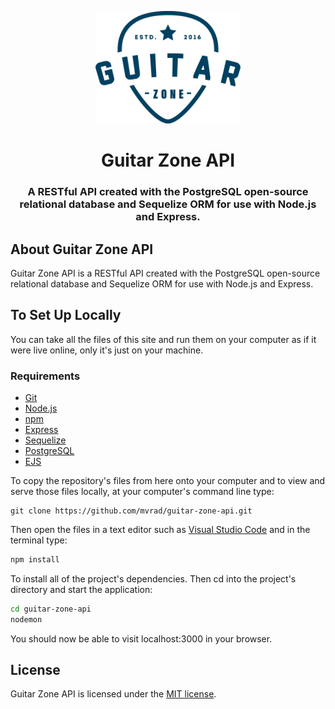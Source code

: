<p align="center">
  <a href="https://guitarzoneapp.herokuapp.com">
    <img alt="Logo" src="public/img/logo.svg" height="180px" width="auto" />
  </a>
</p>
<div align="center">
  <h1>Guitar Zone API</h1>
  <h3>A RESTful API created with the PostgreSQL open-source relational database and Sequelize ORM for use with Node.js and Express.</h3>
</div>

## About Guitar Zone API

Guitar Zone API is a RESTful API created with the PostgreSQL open-source relational database and Sequelize ORM for use with Node.js and Express.

## To Set Up Locally
You can take all the files of this site and run them on your computer as if it were live online, only it's just on your machine.

### Requirements
* [Git](http://git-scm.com/)
* [Node.js](https://nodejs.org/en/)
* [npm](https://www.npmjs.com)
* [Express](https://expressjs.com)
* [Sequelize](https://sequelize.org)
* [PostgreSQL](https://www.postgresql.org)
* [EJS](https://ejs.co)

To copy the repository's files from here onto your computer and to view and serve those files locally, at your computer's command line type:
```
git clone https://github.com/mvrad/guitar-zone-api.git
```
Then open the files in a text editor such as [Visual Studio Code](https://code.visualstudio.com/) and in the terminal type:
```bash
npm install
```
To install all of the project's dependencies. Then cd into the project's directory and start the application:
```bash
cd guitar-zone-api
nodemon
```
You should now be able to visit localhost:3000 in your browser.

## License
Guitar Zone API is licensed under the [MIT license](https://github.com/mvrad/guitar-zone-api/blob/master/LICENSE).